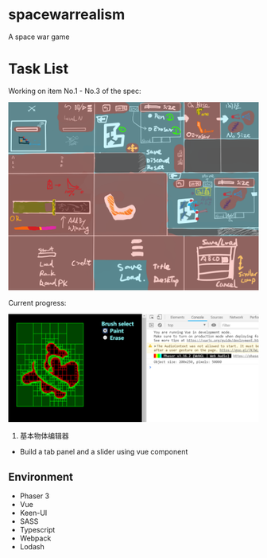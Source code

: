 # spacewarrealism
A space war game

# Task List

Working on item No.1 - No.3 of the spec:

![Specification](/assets/spec/实派宇宙III.png "Specification")

Current progress:

![Progress](/assets/spec/2019-03-07.22-55-53.png "Progress")

1. 基本物体编辑器

* Build a tab panel and a slider using vue component	

## Environment

* Phaser 3 		
* Vue
* Keen-UI
* SASS
* Typescript 		
* Webpack 			
* Lodash

